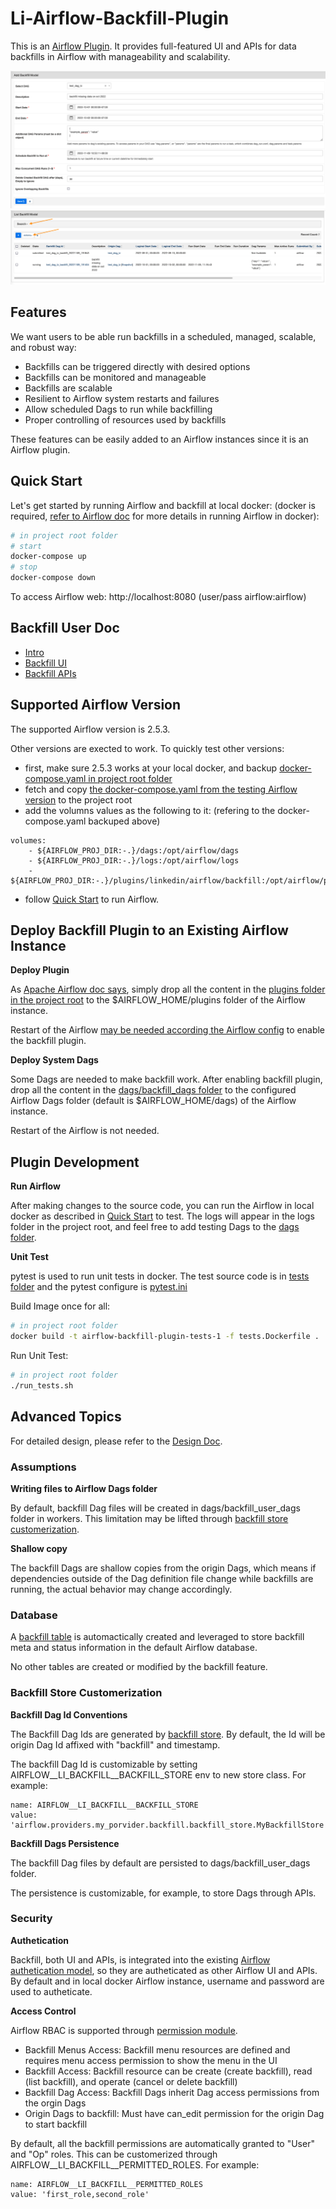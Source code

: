 # Li-Airflow-Backfill-Plugin
This is an [Airflow Plugin](https://airflow.apache.org/docs/apache-airflow/2.5.3/authoring-and-scheduling/plugins.html). It provides full-featured UI and APIs for data backfills in Airflow with manageability and scalability.

![](/docs/static/img/backfill2.png)
![](/docs/static/img/backfill4.png)

## Features
We want users to be able run backfills in a scheduled, managed, scalable, and robust way:
- Backfills can be triggered directly with desired options
- Backfills can be monitored and manageable
- Backfills are scalable
- Resilient to Airflow system restarts and failures
- Allow scheduled Dags to run while backfilling
- Proper controlling of resources used by backfills

These features can be easily added to an Airflow instances since it is an Airflow plugin.

## Quick Start
Let's get started by running Airflow and backfill at local docker: (docker is required, [refer to Airflow doc](https://airflow.apache.org/docs/apache-airflow/stable/howto/docker-compose/index.html) for more details in running Airflow in docker):
```zsh
# in project root folder
# start
docker-compose up
# stop
docker-compose down
```
To access Airflow web: http://localhost:8080 (user/pass airflow:airflow)

## Backfill User Doc
- [Intro](/docs/intro.md)
- [Backfill UI](/docs/backfill-ui.md)
- [Backfill APIs](/docs/backfill-api.md)

## Supported Airflow Version

The supported Airflow version is 2.5.3.

Other versions are exected to work. To quickly test other versions:
- first, make sure 2.5.3 works at your local docker, and backup [docker-compose.yaml in project root folder](/docker-compose.yaml)
- fetch and copy [the docker-compose.yaml from the testing Airflow version](https://airflow.apache.org/docs/apache-airflow/stable/howto/docker-compose/index.html#fetching-docker-compose-yaml) to the project root
- add the volumns values as the following to it: (refering to the docker-compose.yaml backuped above)
```
volumes:
    - ${AIRFLOW_PROJ_DIR:-.}/dags:/opt/airflow/dags
    - ${AIRFLOW_PROJ_DIR:-.}/logs:/opt/airflow/logs
    - ${AIRFLOW_PROJ_DIR:-.}/plugins/linkedin/airflow/backfill:/opt/airflow/plugins/linkedin/airflow/backfill
```
- follow [Quick Start](#quick-start) to run Airflow.

## Deploy Backfill Plugin to an Existing Airflow Instance

**Deploy Plugin**

As [Apache Airflow doc says](https://airflow.apache.org/docs/apache-airflow/2.5.3/authoring-and-scheduling/plugins.html#plugins), simply drop all the content in the [plugins folder in the project root](/plugins) to the $AIRFLOW_HOME/plugins folder of the Airflow instance. 

Restart of the Airflow [may be needed according the Airflow config](https://airflow.apache.org/docs/apache-airflow/2.5.3/authoring-and-scheduling/plugins.html#when-are-plugins-re-loaded) to enable the backfill plugin.

**Deploy System Dags**

Some Dags are needed to make backfill work. After enabling backfill plugin, drop all the content in the [dags/backfill_dags folder](/dags/backfill_dags/) to the configured Airflow Dags folder (default is $AIRFLOW_HOME/dags) of the Airflow instance. 

Restart of the Airflow is not needed.

## Plugin Development

**Run Airflow**

After making changes to the source code, you can run the Airflow in local docker as described in [Quick Start](#quick-start) to test. The logs will appear in the logs folder in the project root, and feel free to add testing Dags to the [dags folder](/dags).

**Unit Test**

pytest is used to run unit tests in docker. The test source code is in [tests folder](/tests) and the pytest configure is [pytest.ini](/pytest.ini)

Build Image once for all:
```zsh
# in project root folder
docker build -t airflow-backfill-plugin-tests-1 -f tests.Dockerfile .
```

Run Unit Test:
```zsh
# in project root folder
./run_tests.sh
```

## Advanced Topics

For detailed design, please refer to the [Design Doc](/docs/static/pdf/Li_Airflow_Backfill_Design.pdf).

### Assumptions

**Writing files to Airflow Dags folder**

By default, backfill Dag files will be created in dags/backfill_user_dags folder in workers.
This limitation may be lifted through [backfill store customerization](#backfill-store-customerization).

**Shallow copy**

The backfill Dags are shallow copies from the origin Dags, which means if dependencies outside of the Dag definition file change while backfills are running, the actual behavior may change accordingly.

### Database

A [backfill table](/plugins/linkedin/airflow/backfill/models/backfill.py) is automactically created and leveraged to store backfill meta and status information in the default Airflow database.

No other tables are created or modified by the backfill feature.

### Backfill Store Customerization

**Backfill Dag Id Conventions**

The Backfill Dag Ids are generated by [backfill store](/plugins/linkedin/airflow/backfill/utils/backfill_store.py). By default, the Id will be origin Dag Id affixed with "backfill" and timestamp.

The backfill Dag Id is customizable by setting AIRFLOW__LI_BACKFILL__BACKFILL_STORE env to new store class. For example:
```
name: AIRFLOW__LI_BACKFILL__BACKFILL_STORE
value: 'airflow.providers.my_porvider.backfill.backfill_store.MyBackfillStore'
```

**Backfill Dags Persistence**

The backfill Dag files by default are persisted to dags/backfill_user_dags folder.

The persistence is customizable, for example, to store Dags through APIs.


### Security
**Authetication**

Backfill, both UI and APIs, is integrated into the existing [Airflow authetication model](https://airflow.apache.org/docs/apache-airflow/2.5.3/administration-and-deployment/security/index.html), so they are autheticated as other Airflow UI and APIs. By default and in local docker Airflow instance, username and password are used to autheticate.

**Access Control**

Airflow RBAC is supported through [permission module](/plugins/linkedin/airflow/backfill/security/permissions.py).

- Backfill Menus Access: Backfill menu resources are defined and requires menu access permission to show the menu in the UI
- Backfill Access: Backfill resource can be create (create backfill), read (list backfill), and operate (cancel or delete backfill)
- Backfill Dag Access: Backfill Dags inherit Dag access permissions from the orgin Dags
- Origin Dags to backfill: Must have can_edit permission for the origin Dag to start backfill

By default, all the backfill permissions are automatically granted to "User" and "Op" roles. This can be customerized through AIRFLOW__LI_BACKFILL__PERMITTED_ROLES. For example:
```
name: AIRFLOW__LI_BACKFILL__PERMITTED_ROLES
value: 'first_role,second_role'
```
